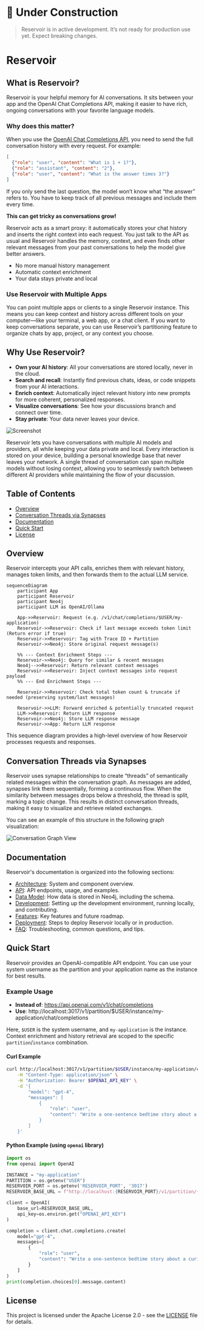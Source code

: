 # 🚧 Under Construction

> Reservoir is in active development. It’s not ready for production use yet. Expect breaking changes.

# Reservoir

## What is Reservoir?

Reservoir is your helpful memory for AI conversations. It sits between your app and the OpenAI Chat Completions API, making it easier to have rich, ongoing conversations with your favorite language models.

### Why does this matter?

When you use the [OpenAI Chat Completions API](https://platform.openai.com/docs/guides/chat), you need to send the full conversation history with every request. For example:

```json
[
  {"role": "user", "content": "What is 1 + 1?"},
  {"role": "assistant", "content": "2"},
  {"role": "user", "content": "What is the answer times 3?"}
]
```

If you only send the last question, the model won’t know what “the answer” refers to. You have to keep track of all previous messages and include them every time.

**This can get tricky as conversations grow!**

Reservoir acts as a smart proxy: it automatically stores your chat history and inserts the right context into each request. You just talk to the API as usual and Reservoir handles the memory, context, and even finds other relevant messages from your past conversations to help the model give better answers.

- No more manual history management
- Automatic context enrichment
- Your data stays private and local

### Use Reservoir with Multiple Apps

You can point multiple apps or clients to a single Reservoir instance. This means you can keep context and history across different tools on your computer—like your terminal, a web app, or a chat client. If you want to keep conversations separate, you can use Reservoir’s partitioning feature to organize chats by app, project, or any context you choose.

## Why Use Reservoir?

- **Own your AI history**: All your conversations are stored locally, never in the cloud.
- **Search and recall**: Instantly find previous chats, ideas, or code snippets from your AI interactions.
- **Enrich context**: Automatically inject relevant history into new prompts for more coherent, personalized responses.
- **Visualize conversations**: See how your discussions branch and connect over time.
- **Stay private**: Your data never leaves your device.

![Screenshot](docs/logo_256.png)

Reservoir lets you have conversations with multiple AI models and providers, all while keeping your data private and local. Every interaction is stored on your device, building a personal knowledge base that never leaves your network. A single thread of conversation can span multiple models without losing context, allowing you to seamlessly switch between different AI providers while maintaining the flow of your discussion.

## Table of Contents
- [Overview](#overview)
- [Conversation Threads via Synapses](#conversation-threads-via-synapses)
- [Documentation](#documentation)
- [Quick Start](#quick-start)
- [License](#license)

## Overview
Reservoir intercepts your API calls, enriches them with relevant history, manages token limits, and then forwards them to the actual LLM service.

```mermaid
sequenceDiagram
    participant App
    participant Reservoir
    participant Neo4j
    participant LLM as OpenAI/Ollama

    App->>Reservoir: Request (e.g. /v1/chat/completions/$USER/my-application)
    Reservoir->>Reservoir: Check if last message exceeds token limit (Return error if true)
    Reservoir->>Reservoir: Tag with Trace ID + Partition
    Reservoir->>Neo4j: Store original request message(s)

    %% --- Context Enrichment Steps ---
    Reservoir->>Neo4j: Query for similar & recent messages
    Neo4j-->>Reservoir: Return relevant context messages
    Reservoir->>Reservoir: Inject context messages into request payload
    %% --- End Enrichment Steps ---

    Reservoir->>Reservoir: Check total token count & truncate if needed (preserving system/last messages)

    Reservoir->>LLM: Forward enriched & potentially truncated request
    LLM->>Reservoir: Return LLM response
    Reservoir->>Neo4j: Store LLM response message
    Reservoir->>App: Return LLM response
```

This sequence diagram provides a high-level overview of how Reservoir processes requests and responses.


## Conversation Threads via Synapses

Reservoir uses synapse relationships to create “threads” of semantically related messages within the conversation graph. As messages are added, synapses link them sequentially, forming a continuous flow. When the similarity between messages drops below a threshold, the thread is split, marking a topic change. This results in distinct conversation threads, making it easy to visualize and retrieve related exchanges.

You can see an example of this structure in the following graph visualization:

![Conversation Graph View](./docs/conversation_graph_view.png)

## Documentation

Reservoir's documentation is organized into the following sections:
- [Architecture](./docs/architecture.md): System and component overview.
- [API](./docs/api.md): API endpoints, usage, and examples.
- [Data Model](./docs/data_model.md): How data is stored in Neo4j, including the schema.
- [Development](./docs/dev.md): Setting up the development environment, running locally, and contributing.
- [Features](./docs/features.md): Key features and future roadmap.
- [Deployment](./docs/deployment.md): Steps to deploy Reservoir locally or in production.
- [FAQ](./docs/faq.md): Troubleshooting, common questions, and tips.

## Quick Start

Reservoir provides an OpenAI-compatible API endpoint. You can use your system username as the partition and your application name as the instance for best results.

### Example Usage
- **Instead of**:
  https://api.openai.com/v1/chat/completions
- **Use**:
  http://localhost:3017/v1/partition/$USER/instance/my-application/chat/completions

Here, `$USER` is the system username, and `my-application` is the instance. Context enrichment and history retrieval are scoped to the specific `partition`/`instance` combination.

#### Curl Example
```bash
curl http://localhost:3017/v1/partition/$USER/instance/my-application/chat/completions \
    -H "Content-Type: application/json" \
    -H "Authorization: Bearer $OPENAI_API_KEY" \
    -d '{
        "model": "gpt-4",
        "messages": [
            {
                "role": "user",
                "content": "Write a one-sentence bedtime story about a brave little toaster."
            }
        ]
    }'
```

#### Python Example (using `openai` library)
```python
import os
from openai import OpenAI

INSTANCE = "my-application"
PARTITION = os.getenv("USER")
RESERVOIR_PORT = os.getenv('RESERVOIR_PORT', '3017')
RESERVOIR_BASE_URL = f"http://localhost:{RESERVOIR_PORT}/v1/partition/{PARTITION}/instance/{INSTANCE}"

client = OpenAI(
    base_url=RESERVOIR_BASE_URL,
    api_key=os.environ.get("OPENAI_API_KEY")
)

completion = client.chat.completions.create(
    model="gpt-4",
    messages=[
        {
            "role": "user",
            "content": "Write a one-sentence bedtime story about a curious robot."
        }
    ]
)
print(completion.choices[0].message.content)
```

## License

This project is licensed under the Apache License 2.0 - see the [LICENSE](LICENSE) file for details.

